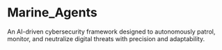 # Marine_Agents
An AI-driven cybersecurity framework designed to autonomously patrol, monitor, and neutralize digital threats with precision and adaptability.
